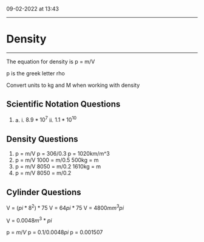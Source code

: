 09-02-2022 at 13:43

---
# Density
---
 

The equation for density is p = m/V

p is the greek letter rho 

Convert units to kg and M when working with density 

## Scientific Notation Questions
1.
	a.
		i. $8.9*10^7$
		ii. $1.1*10^10$

## Density Questions

1.  p = m/V
	p = 306/0.3
	p = 1020km/m^3
2. p = m/V
    1000 = m/0.5
     500kg = m
3. p = m/V
    8050 = m/0.2
    1610kg = m
4. p = m/V
    8050 = m/0.2

## Cylinder Questions
V = $(pi*8^2)*75$ 
V = $64pi*75$
V = $4800mm^3pi$

V = $0.0048m^3*pi$

p = $m/V$
p = $0.1/0.0048pi$
p = 0.001507